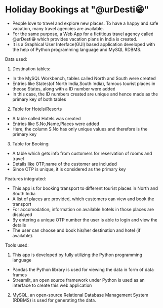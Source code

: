 # Holiday Bookings at "@urDesti😁"

 - People love to travel and explore new places. To have a happy and safe vacation, many travel agencies are available.
 - For the same purpose, a Web App for a fictitious  travel agency called @urDesti😁 which provides vacation plans in India  is created.
 - It is a Graphical User Interface(GUI) based application developed with the help of Python programming language and MySQL RDBMS.

Data used:
  1) Destination tables:
 - In the MySQL Workbench, tables called North and South were created
 - Entries like States(of North India,South India), famous tourist places in theose States, along with a ID number were added
 -  In this case, the ID numbers created are unique and hence made as the primary key of both tables
 
 2) Table for Hotels/Resorts
- A table called Hotels was created
- Entries like S.No,Name,Places were added
- Here, the column S.No has only unique values  and therefore is the primary key

3) Table for Booking
- A table which gets info from customers for reservation of rooms and travel
- Details like OTP,name of the customer are included
- Since OTP is unique, it is considered as the primary key
 
Features integrated:
  - This app is for booking transport to different tourist places in North and South India
  - A list of places are provided, which customers can view and book the transport
  - For accomodation, information on available hotels in those places are displayed
  - By entering a unique OTP number the user is able to login and view the details
  - The user can choose and book his/her destination and hotel (if available).

Tools used:
 1) This app is developed by fully utilizing the Python programming language
   -  Pandas the Python library is used for viewing the data in form of data frames
   -  Streamlit, an open source framework under Python is used as an interface to create this web application
 2) MySQL, an open-source Relational Database Management System (RDBMS) is used for generating the data.

    

